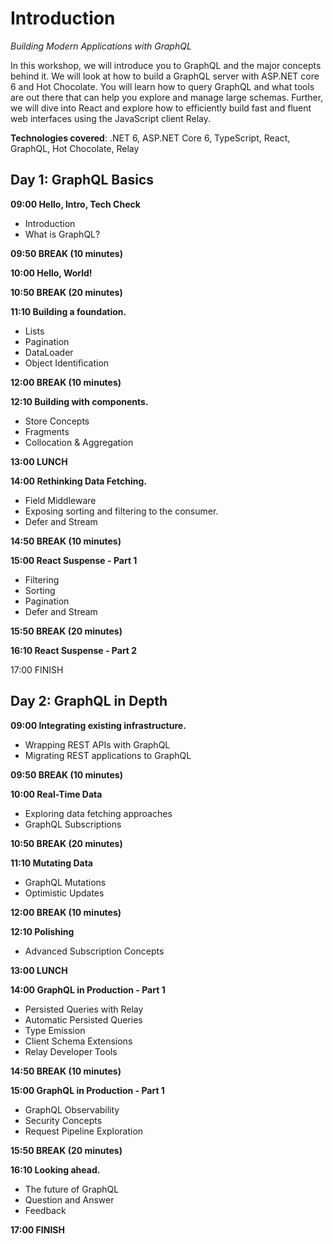 # Introduction

_Building Modern Applications with GraphQL_

In this workshop, we will introduce you to GraphQL and the major concepts behind it. We will look at how to build a GraphQL server with ASP.NET core 6 and Hot Chocolate. You will learn how to query GraphQL and what tools are out there that can help you explore and manage large schemas. Further, we will dive into React and explore how to efficiently build fast and fluent web interfaces using the JavaScript client Relay.

**Technologies covered**: .NET 6, ASP.NET Core 6, TypeScript, React, GraphQL, Hot Chocolate, Relay

## Day 1: GraphQL Basics

**09:00 Hello, Intro, Tech Check**

- Introduction
- What is GraphQL?

**09:50 BREAK (10 minutes)**

**10:00 Hello, World!**

**10:50 BREAK (20 minutes)**

**11:10 Building a foundation.**

- Lists
- Pagination
- DataLoader
- Object Identification

**12:00 BREAK (10 minutes)**

**12:10 Building with components.**

- Store Concepts
- Fragments
- Collocation & Aggregation

**13:00 LUNCH**

**14:00 Rethinking Data Fetching.**

- Field Middleware
- Exposing sorting and filtering to the consumer.
- Defer and Stream

**14:50 BREAK (10 minutes)**

**15:00 React Suspense - Part 1**

- Filtering
- Sorting
- Pagination
- Defer and Stream

**15:50 BREAK (20 minutes)**

**16:10 React Suspense - Part 2**

17:00 FINISH

## Day 2: GraphQL in Depth

**09:00 Integrating existing infrastructure.**

- Wrapping REST APIs with GraphQL
- Migrating REST applications to GraphQL

**09:50 BREAK (10 minutes)**

**10:00 Real-Time Data**

- Exploring data fetching approaches
- GraphQL Subscriptions

**10:50 BREAK (20 minutes)**

**11:10 Mutating Data**

- GraphQL Mutations
- Optimistic Updates

**12:00 BREAK (10 minutes)**

**12:10 Polishing**

- Advanced Subscription Concepts

**13:00 LUNCH**

**14:00 GraphQL in Production - Part 1**

- Persisted Queries with Relay
- Automatic Persisted Queries
- Type Emission
- Client Schema Extensions
- Relay Developer Tools

**14:50 BREAK (10 minutes)**

**15:00 GraphQL in Production - Part 1**

- GraphQL Observability
- Security Concepts
- Request Pipeline Exploration

**15:50 BREAK (20 minutes)**

**16:10 Looking ahead.**

- The future of GraphQL
- Question and Answer
- Feedback

**17:00 FINISH**
